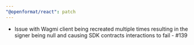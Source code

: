 ```yaml
---
"@openformat/react": patch
---
```


- Issue with Wagmi client being recreated multiple times resulting in the signer being null and causing SDK contracts interactions to fail - #139
